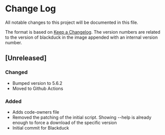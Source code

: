 # Change Log
All notable changes to this project will be documented in this file.

The format is based on [Keep a Changelog](http://keepachangelog.com/).
The version numbers are related to the version of blackduck in the image appended with an internal version number.

## [Unreleased]

### Changed
- Bumped version to 5.6.2
- Moved to Github Actions 

### Added
- Adds code-owners file
- Removed the patching of the initial script. 
  Showing --help is already enough to force a download of the specific version
- Initial commit for Blackduck
